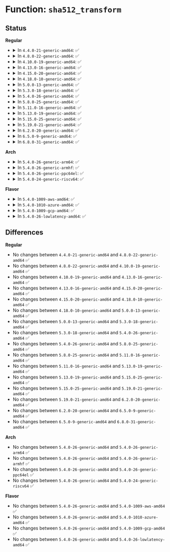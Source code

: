 # Function: <code>sha512_transform</code>

## Status
<b>Regular</b>
<ul>
<li>
<details>
<summary>In <code>4.4.0-21-generic-amd64</code>: ✅</summary>

```c
void sha512_transform(u64 * state, const u8 * input)
```

```json
{
  "name": "sha512_transform",
  "collision_type": "Unique Static",
  "inline_type": "No",
  "funcs": [
    {
      "addr": 18446744071582679104,
      "name": "sha512_transform",
      "external": false,
      "loc": "crypto/sha512_generic.c:82",
      "file": "crypto/sha512_generic.c",
      "inline": "seen, unknown",
      "caller_inline": [],
      "caller_func": [
        "crypto/sha512_generic.c:sha512_generic_block_fn"
      ]
    }
  ],
  "symbols": [
    {
      "addr": 18446744071582679104,
      "name": "sha512_transform",
      "section": ".text",
      "bind": "STB_LOCAL",
      "size": 1859
    }
  ]
}
```
</details>
</li>
<li>
<details>
<summary>In <code>4.8.0-22-generic-amd64</code>: ✅</summary>

```c
void sha512_transform(u64 * state, const u8 * input)
```

```json
{
  "name": "sha512_transform",
  "collision_type": "Unique Static",
  "inline_type": "No",
  "funcs": [
    {
      "addr": 18446744071582930224,
      "name": "sha512_transform",
      "external": false,
      "loc": "crypto/sha512_generic.c:82",
      "file": "crypto/sha512_generic.c",
      "inline": "seen, unknown",
      "caller_inline": [],
      "caller_func": [
        "crypto/sha512_generic.c:sha512_generic_block_fn"
      ]
    }
  ],
  "symbols": [
    {
      "addr": 18446744071582930224,
      "name": "sha512_transform",
      "section": ".text",
      "bind": "STB_LOCAL",
      "size": 1845
    }
  ]
}
```
</details>
</li>
<li>
<details>
<summary>In <code>4.10.0-19-generic-amd64</code>: ✅</summary>

```c
void sha512_transform(u64 * state, const u8 * input)
```

```json
{
  "name": "sha512_transform",
  "collision_type": "Unique Static",
  "inline_type": "No",
  "funcs": [
    {
      "addr": 18446744071583032656,
      "name": "sha512_transform",
      "external": false,
      "loc": "crypto/sha512_generic.c:82",
      "file": "crypto/sha512_generic.c",
      "inline": "seen, unknown",
      "caller_inline": [],
      "caller_func": [
        "crypto/sha512_generic.c:sha512_generic_block_fn"
      ]
    }
  ],
  "symbols": [
    {
      "addr": 18446744071583032656,
      "name": "sha512_transform",
      "section": ".text",
      "bind": "STB_LOCAL",
      "size": 1845
    }
  ]
}
```
</details>
</li>
<li>
<details>
<summary>In <code>4.13.0-16-generic-amd64</code>: ✅</summary>

```c
void sha512_transform(u64 * state, const u8 * input)
```

```json
{
  "name": "sha512_transform",
  "collision_type": "Unique Static",
  "inline_type": "No",
  "funcs": [
    {
      "addr": 18446744071583086672,
      "name": "sha512_transform",
      "external": false,
      "loc": "crypto/sha512_generic.c:82",
      "file": "crypto/sha512_generic.c",
      "inline": "seen, unknown",
      "caller_inline": [],
      "caller_func": [
        "crypto/sha512_generic.c:sha512_generic_block_fn"
      ]
    }
  ],
  "symbols": [
    {
      "addr": 18446744071583086672,
      "name": "sha512_transform",
      "section": ".text",
      "bind": "STB_LOCAL",
      "size": 1874
    }
  ]
}
```
</details>
</li>
<li>
<details>
<summary>In <code>4.15.0-20-generic-amd64</code>: ✅</summary>

```c
void sha512_transform(u64 * state, const u8 * input)
```

```json
{
  "name": "sha512_transform",
  "collision_type": "Unique Static",
  "inline_type": "No",
  "funcs": [
    {
      "addr": 18446744071583253104,
      "name": "sha512_transform",
      "external": false,
      "loc": "crypto/sha512_generic.c:82",
      "file": "crypto/sha512_generic.c",
      "inline": "seen, unknown",
      "caller_inline": [],
      "caller_func": [
        "crypto/sha512_generic.c:sha512_generic_block_fn"
      ]
    }
  ],
  "symbols": [
    {
      "addr": 18446744071583253104,
      "name": "sha512_transform",
      "section": ".text",
      "bind": "STB_LOCAL",
      "size": 1874
    }
  ]
}
```
</details>
</li>
<li>
<details>
<summary>In <code>4.18.0-10-generic-amd64</code>: ✅</summary>

```c
void sha512_transform(u64 * state, const u8 * input)
```

```json
{
  "name": "sha512_transform",
  "collision_type": "Unique Static",
  "inline_type": "No",
  "funcs": [
    {
      "addr": 18446744071583460848,
      "name": "sha512_transform",
      "external": false,
      "loc": "crypto/sha512_generic.c:82",
      "file": "crypto/sha512_generic.c",
      "inline": "seen, unknown",
      "caller_inline": [],
      "caller_func": [
        "crypto/sha512_generic.c:sha512_generic_block_fn"
      ]
    }
  ],
  "symbols": [
    {
      "addr": 18446744071583460848,
      "name": "sha512_transform",
      "section": ".text",
      "bind": "STB_LOCAL",
      "size": 1882
    }
  ]
}
```
</details>
</li>
<li>
<details>
<summary>In <code>5.0.0-13-generic-amd64</code>: ✅</summary>

```c
void sha512_transform(u64 * state, const u8 * input)
```

```json
{
  "name": "sha512_transform",
  "collision_type": "Unique Static",
  "inline_type": "No",
  "funcs": [
    {
      "addr": 18446744071583582816,
      "name": "sha512_transform",
      "external": false,
      "loc": "crypto/sha512_generic.c:104",
      "file": "crypto/sha512_generic.c",
      "inline": "seen, unknown",
      "caller_inline": [],
      "caller_func": [
        "crypto/sha512_generic.c:sha512_generic_block_fn"
      ]
    }
  ],
  "symbols": [
    {
      "addr": 18446744071583582816,
      "name": "sha512_transform",
      "section": ".text",
      "bind": "STB_LOCAL",
      "size": 1882
    }
  ]
}
```
</details>
</li>
<li>
<details>
<summary>In <code>5.3.0-18-generic-amd64</code>: ✅</summary>

```c
void sha512_transform(u64 * state, const u8 * input)
```

```json
{
  "name": "sha512_transform",
  "collision_type": "Unique Static",
  "inline_type": "No",
  "funcs": [
    {
      "addr": 18446744071583771776,
      "name": "sha512_transform",
      "external": false,
      "loc": "crypto/sha512_generic.c:99",
      "file": "crypto/sha512_generic.c",
      "inline": "seen, unknown",
      "caller_inline": [],
      "caller_func": [
        "crypto/sha512_generic.c:sha512_generic_block_fn"
      ]
    }
  ],
  "symbols": [
    {
      "addr": 18446744071583771776,
      "name": "sha512_transform",
      "section": ".text",
      "bind": "STB_LOCAL",
      "size": 1863
    }
  ]
}
```
</details>
</li>
<li>
<details>
<summary>In <code>5.4.0-26-generic-amd64</code>: ✅</summary>

```c
void sha512_transform(u64 * state, const u8 * input)
```

```json
{
  "name": "sha512_transform",
  "collision_type": "Unique Static",
  "inline_type": "No",
  "funcs": [
    {
      "addr": 18446744071583873520,
      "name": "sha512_transform",
      "external": false,
      "loc": "crypto/sha512_generic.c:99",
      "file": "crypto/sha512_generic.c",
      "inline": "seen, unknown",
      "caller_inline": [],
      "caller_func": [
        "crypto/sha512_generic.c:sha512_generic_block_fn"
      ]
    }
  ],
  "symbols": [
    {
      "addr": 18446744071583873520,
      "name": "sha512_transform",
      "section": ".text",
      "bind": "STB_LOCAL",
      "size": 1863
    }
  ]
}
```
</details>
</li>
<li>
<details>
<summary>In <code>5.8.0-25-generic-amd64</code>: ✅</summary>

```c
void sha512_transform(u64 * state, const u8 * input)
```

```json
{
  "name": "sha512_transform",
  "collision_type": "Unique Static",
  "inline_type": "No",
  "funcs": [
    {
      "addr": 18446744071584263808,
      "name": "sha512_transform",
      "external": false,
      "loc": "crypto/sha512_generic.c:99",
      "file": "crypto/sha512_generic.c",
      "inline": "seen, unknown",
      "caller_inline": [],
      "caller_func": [
        "crypto/sha512_generic.c:crypto_sha512_finup",
        "crypto/sha512_generic.c:crypto_sha512_finup",
        "crypto/sha512_generic.c:sha512_final",
        "crypto/sha512_generic.c:sha512_final",
        "crypto/sha512_generic.c:crypto_sha512_update",
        "crypto/sha512_generic.c:crypto_sha512_update"
      ]
    }
  ],
  "symbols": [
    {
      "addr": 18446744071584263808,
      "name": "sha512_transform",
      "section": ".text",
      "bind": "STB_LOCAL",
      "size": 1878
    }
  ]
}
```
</details>
</li>
<li>
<details>
<summary>In <code>5.11.0-16-generic-amd64</code>: ✅</summary>

```c
void sha512_transform(u64 * state, const u8 * input)
```

```json
{
  "name": "sha512_transform",
  "collision_type": "Unique Static",
  "inline_type": "No",
  "funcs": [
    {
      "addr": 18446744071584382544,
      "name": "sha512_transform",
      "external": false,
      "loc": "crypto/sha512_generic.c:99",
      "file": "crypto/sha512_generic.c",
      "inline": "seen, unknown",
      "caller_inline": [],
      "caller_func": [
        "crypto/sha512_generic.c:crypto_sha512_finup",
        "crypto/sha512_generic.c:crypto_sha512_finup",
        "crypto/sha512_generic.c:sha512_final",
        "crypto/sha512_generic.c:sha512_final",
        "crypto/sha512_generic.c:crypto_sha512_update",
        "crypto/sha512_generic.c:crypto_sha512_update"
      ]
    }
  ],
  "symbols": [
    {
      "addr": 18446744071584382544,
      "name": "sha512_transform",
      "section": ".text",
      "bind": "STB_LOCAL",
      "size": 1878
    }
  ]
}
```
</details>
</li>
<li>
<details>
<summary>In <code>5.13.0-19-generic-amd64</code>: ✅</summary>

```c
void sha512_transform(u64 * state, const u8 * input)
```

```json
{
  "name": "sha512_transform",
  "collision_type": "Unique Static",
  "inline_type": "No",
  "funcs": [
    {
      "addr": 18446744071584417040,
      "name": "sha512_transform",
      "external": false,
      "loc": "crypto/sha512_generic.c:99",
      "file": "crypto/sha512_generic.c",
      "inline": "seen, unknown",
      "caller_inline": [],
      "caller_func": [
        "crypto/sha512_generic.c:crypto_sha512_finup",
        "crypto/sha512_generic.c:crypto_sha512_finup",
        "crypto/sha512_generic.c:sha512_final",
        "crypto/sha512_generic.c:sha512_final",
        "crypto/sha512_generic.c:crypto_sha512_update",
        "crypto/sha512_generic.c:crypto_sha512_update"
      ]
    }
  ],
  "symbols": [
    {
      "addr": 18446744071584417040,
      "name": "sha512_transform",
      "section": ".text",
      "bind": "STB_LOCAL",
      "size": 1898
    }
  ]
}
```
</details>
</li>
<li>
<details>
<summary>In <code>5.15.0-25-generic-amd64</code>: ✅</summary>

```c
void sha512_transform(u64 * state, const u8 * input)
```

```json
{
  "name": "sha512_transform",
  "collision_type": "Unique Static",
  "inline_type": "No",
  "funcs": [
    {
      "addr": 18446744071584812688,
      "name": "sha512_transform",
      "external": false,
      "loc": "crypto/sha512_generic.c:99",
      "file": "crypto/sha512_generic.c",
      "inline": "seen, unknown",
      "caller_inline": [],
      "caller_func": [
        "crypto/sha512_generic.c:crypto_sha512_finup",
        "crypto/sha512_generic.c:crypto_sha512_finup",
        "crypto/sha512_generic.c:sha512_final",
        "crypto/sha512_generic.c:sha512_final",
        "crypto/sha512_generic.c:crypto_sha512_update",
        "crypto/sha512_generic.c:crypto_sha512_update"
      ]
    }
  ],
  "symbols": [
    {
      "addr": 18446744071584812688,
      "name": "sha512_transform",
      "section": ".text",
      "bind": "STB_LOCAL",
      "size": 3484
    }
  ]
}
```
</details>
</li>
<li>
<details>
<summary>In <code>5.19.0-21-generic-amd64</code>: ✅</summary>

```c
void sha512_transform(u64 * state, const u8 * input)
```

```json
{
  "name": "sha512_transform",
  "collision_type": "Unique Static",
  "inline_type": "No",
  "funcs": [
    {
      "addr": 18446744071585503440,
      "name": "sha512_transform",
      "external": false,
      "loc": "crypto/sha512_generic.c:99",
      "file": "crypto/sha512_generic.c",
      "inline": "seen, unknown",
      "caller_inline": [],
      "caller_func": [
        "crypto/sha512_generic.c:sha512_final",
        "crypto/sha512_generic.c:sha512_final"
      ]
    }
  ],
  "symbols": [
    {
      "addr": 18446744071585503440,
      "name": "sha512_transform",
      "section": ".text",
      "bind": "STB_LOCAL",
      "size": 3645
    }
  ]
}
```
</details>
</li>
<li>
<details>
<summary>In <code>6.2.0-20-generic-amd64</code>: ✅</summary>

```c
void sha512_transform(u64 * state, const u8 * input)
```

```json
{
  "name": "sha512_transform",
  "collision_type": "Unique Static",
  "inline_type": "No",
  "funcs": [
    {
      "addr": 18446744071586266144,
      "name": "sha512_transform",
      "external": false,
      "loc": "crypto/sha512_generic.c:99",
      "file": "crypto/sha512_generic.c",
      "inline": "seen, unknown",
      "caller_inline": [],
      "caller_func": [
        "crypto/sha512_generic.c:sha512_final",
        "crypto/sha512_generic.c:sha512_final"
      ]
    }
  ],
  "symbols": [
    {
      "addr": 18446744071586266144,
      "name": "sha512_transform",
      "section": ".text",
      "bind": "STB_LOCAL",
      "size": 3645
    }
  ]
}
```
</details>
</li>
<li>
<details>
<summary>In <code>6.5.0-9-generic-amd64</code>: ✅</summary>

```c
void sha512_transform(u64 * state, const u8 * input)
```

```json
{
  "name": "sha512_transform",
  "collision_type": "Unique Static",
  "inline_type": "No",
  "funcs": [
    {
      "addr": 18446744071586507296,
      "name": "sha512_transform",
      "external": false,
      "loc": "crypto/sha512_generic.c:99",
      "file": "crypto/sha512_generic.c",
      "inline": "seen, unknown",
      "caller_inline": [],
      "caller_func": []
    }
  ],
  "symbols": [
    {
      "addr": 18446744071586507296,
      "name": "sha512_transform",
      "section": ".text",
      "bind": "STB_LOCAL",
      "size": 3640
    }
  ]
}
```
</details>
</li>
<li>
<details>
<summary>In <code>6.8.0-31-generic-amd64</code>: ✅</summary>

```c
void sha512_transform(u64 * state, const u8 * input)
```

```json
{
  "name": "sha512_transform",
  "collision_type": "Unique Static",
  "inline_type": "No",
  "funcs": [
    {
      "addr": 18446744071586776688,
      "name": "sha512_transform",
      "external": false,
      "loc": "crypto/sha512_generic.c:99",
      "file": "crypto/sha512_generic.c",
      "inline": "seen, unknown",
      "caller_inline": [],
      "caller_func": []
    }
  ],
  "symbols": [
    {
      "addr": 18446744071586776688,
      "name": "sha512_transform",
      "section": ".text",
      "bind": "STB_LOCAL",
      "size": 3640
    }
  ]
}
```
</details>
</li>
</ul>
<b>Arch</b>
<ul>
<li>
<details>
<summary>In <code>5.4.0-26-generic-arm64</code>: ✅</summary>

```c
void sha512_transform(u64 * state, const u8 * input)
```

```json
{
  "name": "sha512_transform",
  "collision_type": "Unique Static",
  "inline_type": "No",
  "funcs": [
    {
      "addr": 18446603336495692312,
      "name": "sha512_transform",
      "external": false,
      "loc": "crypto/sha512_generic.c:99",
      "file": "crypto/sha512_generic.c",
      "inline": "seen, unknown",
      "caller_inline": [],
      "caller_func": [
        "crypto/sha512_generic.c:sha512_generic_block_fn"
      ]
    }
  ],
  "symbols": [
    {
      "addr": 18446603336495692312,
      "name": "sha512_transform",
      "section": ".text",
      "bind": "STB_LOCAL",
      "size": 1304
    }
  ]
}
```
</details>
</li>
<li>
<details>
<summary>In <code>5.4.0-26-generic-armhf</code>: ✅</summary>

```c
void sha512_transform(u64 * state, const u8 * input)
```

```json
{
  "name": "sha512_transform",
  "collision_type": "Unique Static",
  "inline_type": "No",
  "funcs": [
    {
      "addr": 3229041824,
      "name": "sha512_transform",
      "external": false,
      "loc": "crypto/sha512_generic.c:99",
      "file": "crypto/sha512_generic.c",
      "inline": "seen, unknown",
      "caller_inline": [],
      "caller_func": [
        "crypto/sha512_generic.c:sha512_generic_block_fn"
      ]
    }
  ],
  "symbols": [
    {
      "addr": 3229041824,
      "name": "sha512_transform",
      "section": ".text",
      "bind": "STB_LOCAL",
      "size": 4488
    }
  ]
}
```
</details>
</li>
<li>
<details>
<summary>In <code>5.4.0-26-generic-ppc64el</code>: ✅</summary>

```c
void sha512_transform(u64 * state, const u8 * input)
```

```json
{
  "name": "sha512_transform",
  "collision_type": "Unique Static",
  "inline_type": "No",
  "funcs": [
    {
      "addr": 13835058055289837216,
      "name": "sha512_transform",
      "external": false,
      "loc": "crypto/sha512_generic.c:99",
      "file": "crypto/sha512_generic.c",
      "inline": "seen, unknown",
      "caller_inline": [],
      "caller_func": [
        "crypto/sha512_generic.c:sha512_generic_block_fn"
      ]
    }
  ],
  "symbols": [
    {
      "addr": 13835058055289837216,
      "name": "sha512_transform",
      "section": ".text",
      "bind": "STB_LOCAL",
      "size": 1848
    }
  ]
}
```
</details>
</li>
<li>
<details>
<summary>In <code>5.4.0-24-generic-riscv64</code>: ✅</summary>

```c
void sha512_transform(u64 * state, const u8 * input)
```

```json
{
  "name": "sha512_transform",
  "collision_type": "Unique Static",
  "inline_type": "No",
  "funcs": [
    {
      "addr": 18446743936274839804,
      "name": "sha512_transform",
      "external": false,
      "loc": "crypto/sha512_generic.c:99",
      "file": "crypto/sha512_generic.c",
      "inline": "seen, unknown",
      "caller_inline": [],
      "caller_func": [
        "crypto/sha512_generic.c:sha512_generic_block_fn"
      ]
    }
  ],
  "symbols": [
    {
      "addr": 18446743936274839804,
      "name": "sha512_transform",
      "section": ".text",
      "bind": "STB_LOCAL",
      "size": 1874
    }
  ]
}
```
</details>
</li>
</ul>
<b>Flavor</b>
<ul>
<li>
<details>
<summary>In <code>5.4.0-1009-aws-amd64</code>: ✅</summary>

```c
void sha512_transform(u64 * state, const u8 * input)
```

```json
{
  "name": "sha512_transform",
  "collision_type": "Unique Static",
  "inline_type": "No",
  "funcs": [
    {
      "addr": 18446744071583842256,
      "name": "sha512_transform",
      "external": false,
      "loc": "crypto/sha512_generic.c:99",
      "file": "crypto/sha512_generic.c",
      "inline": "seen, unknown",
      "caller_inline": [],
      "caller_func": [
        "crypto/sha512_generic.c:sha512_generic_block_fn"
      ]
    }
  ],
  "symbols": [
    {
      "addr": 18446744071583842256,
      "name": "sha512_transform",
      "section": ".text",
      "bind": "STB_LOCAL",
      "size": 1863
    }
  ]
}
```
</details>
</li>
<li>
<details>
<summary>In <code>5.4.0-1010-azure-amd64</code>: ✅</summary>

```c
void sha512_transform(u64 * state, const u8 * input)
```

```json
{
  "name": "sha512_transform",
  "collision_type": "Unique Static",
  "inline_type": "No",
  "funcs": [
    {
      "addr": 18446744071583779312,
      "name": "sha512_transform",
      "external": false,
      "loc": "crypto/sha512_generic.c:99",
      "file": "crypto/sha512_generic.c",
      "inline": "seen, unknown",
      "caller_inline": [],
      "caller_func": [
        "crypto/sha512_generic.c:sha512_generic_block_fn"
      ]
    }
  ],
  "symbols": [
    {
      "addr": 18446744071583779312,
      "name": "sha512_transform",
      "section": ".text",
      "bind": "STB_LOCAL",
      "size": 1863
    }
  ]
}
```
</details>
</li>
<li>
<details>
<summary>In <code>5.4.0-1009-gcp-amd64</code>: ✅</summary>

```c
void sha512_transform(u64 * state, const u8 * input)
```

```json
{
  "name": "sha512_transform",
  "collision_type": "Unique Static",
  "inline_type": "No",
  "funcs": [
    {
      "addr": 18446744071583826016,
      "name": "sha512_transform",
      "external": false,
      "loc": "crypto/sha512_generic.c:99",
      "file": "crypto/sha512_generic.c",
      "inline": "seen, unknown",
      "caller_inline": [],
      "caller_func": [
        "crypto/sha512_generic.c:sha512_generic_block_fn"
      ]
    }
  ],
  "symbols": [
    {
      "addr": 18446744071583826016,
      "name": "sha512_transform",
      "section": ".text",
      "bind": "STB_LOCAL",
      "size": 1863
    }
  ]
}
```
</details>
</li>
<li>
<details>
<summary>In <code>5.4.0-26-lowlatency-amd64</code>: ✅</summary>

```c
void sha512_transform(u64 * state, const u8 * input)
```

```json
{
  "name": "sha512_transform",
  "collision_type": "Unique Static",
  "inline_type": "No",
  "funcs": [
    {
      "addr": 18446744071583927088,
      "name": "sha512_transform",
      "external": false,
      "loc": "crypto/sha512_generic.c:99",
      "file": "crypto/sha512_generic.c",
      "inline": "seen, unknown",
      "caller_inline": [],
      "caller_func": [
        "crypto/sha512_generic.c:sha512_generic_block_fn"
      ]
    }
  ],
  "symbols": [
    {
      "addr": 18446744071583927088,
      "name": "sha512_transform",
      "section": ".text",
      "bind": "STB_LOCAL",
      "size": 1863
    }
  ]
}
```
</details>
</li>
</ul>

## Differences
<b>Regular</b>
<ul>
<li>
No changes between <code>4.4.0-21-generic-amd64</code> and <code>4.8.0-22-generic-amd64</code> ✅
</li>
<li>
No changes between <code>4.8.0-22-generic-amd64</code> and <code>4.10.0-19-generic-amd64</code> ✅
</li>
<li>
No changes between <code>4.10.0-19-generic-amd64</code> and <code>4.13.0-16-generic-amd64</code> ✅
</li>
<li>
No changes between <code>4.13.0-16-generic-amd64</code> and <code>4.15.0-20-generic-amd64</code> ✅
</li>
<li>
No changes between <code>4.15.0-20-generic-amd64</code> and <code>4.18.0-10-generic-amd64</code> ✅
</li>
<li>
No changes between <code>4.18.0-10-generic-amd64</code> and <code>5.0.0-13-generic-amd64</code> ✅
</li>
<li>
No changes between <code>5.0.0-13-generic-amd64</code> and <code>5.3.0-18-generic-amd64</code> ✅
</li>
<li>
No changes between <code>5.3.0-18-generic-amd64</code> and <code>5.4.0-26-generic-amd64</code> ✅
</li>
<li>
No changes between <code>5.4.0-26-generic-amd64</code> and <code>5.8.0-25-generic-amd64</code> ✅
</li>
<li>
No changes between <code>5.8.0-25-generic-amd64</code> and <code>5.11.0-16-generic-amd64</code> ✅
</li>
<li>
No changes between <code>5.11.0-16-generic-amd64</code> and <code>5.13.0-19-generic-amd64</code> ✅
</li>
<li>
No changes between <code>5.13.0-19-generic-amd64</code> and <code>5.15.0-25-generic-amd64</code> ✅
</li>
<li>
No changes between <code>5.15.0-25-generic-amd64</code> and <code>5.19.0-21-generic-amd64</code> ✅
</li>
<li>
No changes between <code>5.19.0-21-generic-amd64</code> and <code>6.2.0-20-generic-amd64</code> ✅
</li>
<li>
No changes between <code>6.2.0-20-generic-amd64</code> and <code>6.5.0-9-generic-amd64</code> ✅
</li>
<li>
No changes between <code>6.5.0-9-generic-amd64</code> and <code>6.8.0-31-generic-amd64</code> ✅
</li>
</ul>
<b>Arch</b>
<ul>
<li>
No changes between <code>5.4.0-26-generic-amd64</code> and <code>5.4.0-26-generic-arm64</code> ✅
</li>
<li>
No changes between <code>5.4.0-26-generic-amd64</code> and <code>5.4.0-26-generic-armhf</code> ✅
</li>
<li>
No changes between <code>5.4.0-26-generic-amd64</code> and <code>5.4.0-26-generic-ppc64el</code> ✅
</li>
<li>
No changes between <code>5.4.0-26-generic-amd64</code> and <code>5.4.0-24-generic-riscv64</code> ✅
</li>
</ul>
<b>Flavor</b>
<ul>
<li>
No changes between <code>5.4.0-26-generic-amd64</code> and <code>5.4.0-1009-aws-amd64</code> ✅
</li>
<li>
No changes between <code>5.4.0-26-generic-amd64</code> and <code>5.4.0-1010-azure-amd64</code> ✅
</li>
<li>
No changes between <code>5.4.0-26-generic-amd64</code> and <code>5.4.0-1009-gcp-amd64</code> ✅
</li>
<li>
No changes between <code>5.4.0-26-generic-amd64</code> and <code>5.4.0-26-lowlatency-amd64</code> ✅
</li>
</ul>
